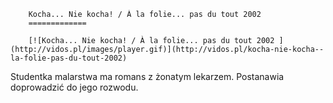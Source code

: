 
        Kocha... Nie kocha! / À la folie... pas du tout 2002 
        =============
        
        [![Kocha... Nie kocha! / À la folie... pas du tout 2002 ](http://vidos.pl/images/player.gif)](http://vidos.pl/kocha-nie-kocha--la-folie-pas-du-tout-2002)
        
        
 Studentka malarstwa ma romans z żonatym lekarzem. Postanawia doprowadzić do jego rozwodu.
    